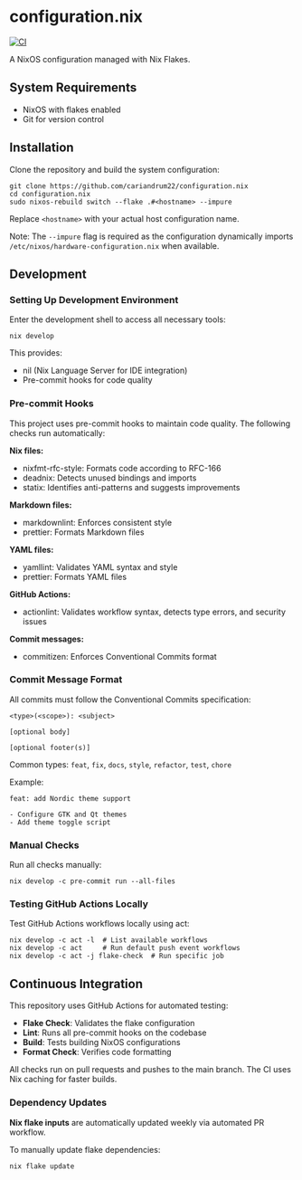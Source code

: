 # configuration.nix

[![CI](https://github.com/cariandrum22/configuration.nix/actions/workflows/ci.yml/badge.svg)][ci]

[ci]: https://github.com/cariandrum22/configuration.nix/actions/workflows/ci.yml

A NixOS configuration managed with Nix Flakes.

## System Requirements

- NixOS with flakes enabled
- Git for version control

## Installation

Clone the repository and build the system configuration:

```shell
git clone https://github.com/cariandrum22/configuration.nix
cd configuration.nix
sudo nixos-rebuild switch --flake .#<hostname> --impure
```

Replace `<hostname>` with your actual host configuration name.

Note: The `--impure` flag is required as the configuration dynamically imports
`/etc/nixos/hardware-configuration.nix` when available.

## Development

### Setting Up Development Environment

Enter the development shell to access all necessary tools:

```shell
nix develop
```

This provides:

- nil (Nix Language Server for IDE integration)
- Pre-commit hooks for code quality

### Pre-commit Hooks

This project uses pre-commit hooks to maintain code quality. The following checks run automatically:

**Nix files:**

- nixfmt-rfc-style: Formats code according to RFC-166
- deadnix: Detects unused bindings and imports
- statix: Identifies anti-patterns and suggests improvements

**Markdown files:**

- markdownlint: Enforces consistent style
- prettier: Formats Markdown files

**YAML files:**

- yamllint: Validates YAML syntax and style
- prettier: Formats YAML files

**GitHub Actions:**

- actionlint: Validates workflow syntax, detects type errors, and security issues

**Commit messages:**

- commitizen: Enforces Conventional Commits format

### Commit Message Format

All commits must follow the Conventional Commits specification:

```text
<type>(<scope>): <subject>

[optional body]

[optional footer(s)]
```

Common types: `feat`, `fix`, `docs`, `style`, `refactor`, `test`, `chore`

Example:

```text
feat: add Nordic theme support

- Configure GTK and Qt themes
- Add theme toggle script
```

### Manual Checks

Run all checks manually:

```shell
nix develop -c pre-commit run --all-files
```

### Testing GitHub Actions Locally

Test GitHub Actions workflows locally using act:

```shell
nix develop -c act -l  # List available workflows
nix develop -c act     # Run default push event workflows
nix develop -c act -j flake-check  # Run specific job
```

## Continuous Integration

This repository uses GitHub Actions for automated testing:

- **Flake Check**: Validates the flake configuration
- **Lint**: Runs all pre-commit hooks on the codebase
- **Build**: Tests building NixOS configurations
- **Format Check**: Verifies code formatting

All checks run on pull requests and pushes to the main branch. The CI uses Nix caching for faster
builds.

### Dependency Updates

**Nix flake inputs** are automatically updated weekly via automated PR workflow.

To manually update flake dependencies:

```shell
nix flake update
```

